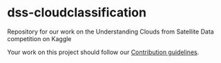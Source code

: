# dss-cloudclassification
Repository for our work on the Understanding Clouds from Satellite Data competition on Kaggle

Your work on this project should follow our [Contribution guidelines](https://github.com/datascienceslugs/Useful-Documents/blob/master/CONTRIBUTING.md).


